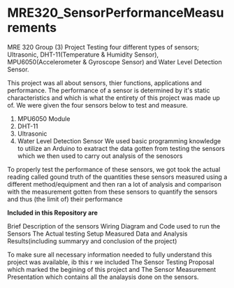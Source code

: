 # MRE320_SensorPerformanceMeasurements
MRE 320 Group (3) Project Testing four different types of sensors; Ultrasonic, DHT-11(Temperature &amp; Humidity Sensor), MPU6050(Accelerometer &amp; Gyroscope Sensor) and Water Level Detection Sensor.

This project was all about sensors, thier functions, applications and performance. The performance of a sensor is determined by it's static characteristics and which is what the entirety 
of this project was made up of. We were given the four sensors below to test and measure.
   1. MPU6050 Module
   2. DHT-11
   3. Ultrasonic
   4. Water Level Detection Sensor
We used basic programming knowledge to utilize an Arduino to exatract the data gotten from testing the sensors which we then used to carry out analysis of the senosors

To properly test the performance of these sensors, we got took the actual reading called gound truth of the quantities these sensors measured using a different method/equipment
and then ran a lot of analysis and comparison with the measurement gotten from these sensors to quantify the sensors and thus (the limit of) their performance

**Included in this Repository are**

Brief Description of the sensors
Wiring Diagram and Code used to run the Sensors
The Actual testing Setup
Measured Data and Analysis
Results(including summaryy and conclusion of the project)

   To make sure all necessary information needed to fully understand this project was available, ib this r we included 
The Sensor Testing Proposal which marked the begining of this project and
The Sensor Measurement Presentation which contains all the analaysis done on the sensors. 

       
